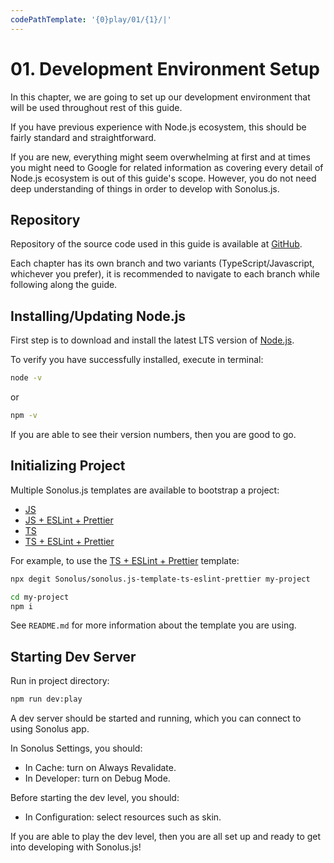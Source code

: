 ```yaml
---
codePathTemplate: '{0}play/01/{1}/|'
---
```


# 01. Development Environment Setup

In this chapter, we are going to set up our development environment that will be used throughout rest of this guide.

If you have previous experience with Node.js ecosystem, this should be fairly standard and straightforward.

If you are new, everything might seem overwhelming at first and at times you might need to Google for related information as covering every detail of Node.js ecosystem is out of this guide's scope. However, you do not need deep understanding of things in order to develop with Sonolus.js.

## Repository

Repository of the source code used in this guide is available at [GitHub](https://github.com/Sonolus/wiki-sonolus.js-guide-code).

Each chapter has its own branch and two variants (TypeScript/Javascript, whichever you prefer), it is recommended to navigate to each branch while following along the guide.

## Installing/Updating Node.js

First step is to download and install the latest LTS version of [Node.js](https://nodejs.org).

To verify you have successfully installed, execute in terminal:

```bash
node -v
```

or

```bash
npm -v
```

If you are able to see their version numbers, then you are good to go.

## Initializing Project

Multiple Sonolus.js templates are available to bootstrap a project:

-   [JS](https://github.com/Sonolus/sonolus.js-template-js)
-   [JS + ESLint + Prettier](https://github.com/Sonolus/sonolus.js-template-js-eslint-prettier)
-   [TS](https://github.com/Sonolus/sonolus.js-template-ts)
-   [TS + ESLint + Prettier](https://github.com/Sonolus/sonolus.js-template-ts-eslint-prettier)

For example, to use the [TS + ESLint + Prettier](https://github.com/Sonolus/sonolus.js-template-ts-eslint-prettier) template:

```bash
npx degit Sonolus/sonolus.js-template-ts-eslint-prettier my-project

cd my-project
npm i
```

See `README.md` for more information about the template you are using.

## Starting Dev Server

Run in project directory:

```bash
npm run dev:play
```

A dev server should be started and running, which you can connect to using Sonolus app.

In Sonolus Settings, you should:

-   In Cache: turn on Always Revalidate.
-   In Developer: turn on Debug Mode.

Before starting the dev level, you should:

-   In Configuration: select resources such as skin.

If you are able to play the dev level, then you are all set up and ready to get into developing with Sonolus.js!
